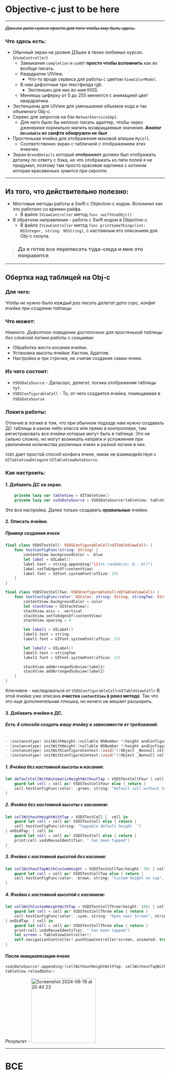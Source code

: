 # Objective-c just to be here
___

~~_Данное репо нужно просто для того чтобы ему быть здесь._~~

### Что здесь есть:
- Обычный экран на уровне ДЗшек в твоих любимых курсах. (`ViewController`)
  - Замыкания `completion` и `sumOf` **просто чтобы вспомнить** как их вообще писать.
  - Квардратик UIView.
    - Что-то вроде сервиса для работы с цветом `ViewColorModel`.
  - В нем дефолтные три текстфилда rgb.
    - Экстеншен для них во имя KISS.
  - Меняешь циферку от 0 до 255 меняется с анимацией цвет квардратика.
- Экстеншены для UIView для уменьшения объемов кода и так объемного Obj-c.
- Сервис для запросов на бэк `NetworkServiceImpl`.
  - Для него было бы неплохо писать адаптер, чтобы через дженерики нормально мапить возвращаемые значения. **_Аналог `Decodable` из свифта обнаружен не был_**
- Простенькая ячейка для отображения моковой апишки `MyCell`.
  - Соответственно экран с табличкой с отображением этих ячеечек.
- Экран `BreedDetails` который ~~отображает~~ должен был отображать деталку по ответу с бэка, но что отображать из пяти полей я не придумал, поэтому там просто красивая картинка с котиком которая красивенько зумится при скролле.
___

## Из того, что действительно полезно:

- Мостовые методы работы в Swift с Objective-c кодом. Вспомнил как это работало со времен райфа.
  - В файле `IViewController` метод `func swiftUseObjc()`
- В обратном направлении - работа с Swift кодом в Objective-c
  - В файле `IViewController` метод `func printSomeThings(int: NSInteger, string: NSString)`, с кастомным его описанием для Obj-c скоупа.

> ### Да я готов все переписать туда-сюда и мне это понравится
___
## Обертка над таблицей на Obj-c
### Для чего:

_Чтобы не нужно было каждый раз писать делегат дата сорс, конфиг ячейки при создании таблицы_

### Что может:
_Немного. Дефолтное поведение достаточное для простенькой таблицы без сложной логики работы с секциями:_

- Обработка жеста косания ячейки.
- Установка высоты ячейки: Кастом, Адаптив.
- Настройка в три строчки, не считая создания самих ячеек.

### Из чего состоит:

- `VSDSDataSource` - Датасорс, делегат, логика отображения таблицы тут.
- `VSDSConfigurableCell` - То, от чего создается ячейка, помещаемая в `VSDSDataSource`

### Локига работы:

Отличие в логике в том, что при обычном подходе нам нужно создавать ДС таблицы в каком-либо классе или прямо в контроллере, там регистрировать все ячейки которые могут быть в таблице. Это не сильно сложно, но могут возникать напряги и усложнения при увеличении количества различных ячеек и разной логики в них. 

`VSDS` дает простой способ конфига ячеек, никак не взаимодействуя с `UITableViewDelegate` `UITableViewDataSource`.

### Как настроить:
#### 1. Добавить ДС на экран.
``` Swift
    private lazy var tableView = UITableView()
    private lazy var vsdsDataSource = VSDSDataSource(tableView: tableView)
```
Это вся настройка. Далее только создавать _**правильные**_ ячейки.

#### 2. Описать ячейки.
##### Пример создания ячеек
``` Swift
final class VSDSTestCell: VSDSConfigurableCell<UITableViewCell> {
    func testConfigFunc(string: String) {
        contentView.backgroundColor = .blue
        let label = UILabel()
        label.text = string.appending("\(Int.random(in: 0...9))")
        label.setToEdgesOf(contentView)
        label.font = UIFont.systemFont(ofSize: 25)
    }
}

final class VSDSTestCellTwo: VSDSConfigurableCell<UITableViewCell> {
    func testConfigFunc(color: UIColor, string: String, stringTwo: String) {
        contentView.backgroundColor = color
        let stackView = UIStackView()
        stackView.axis = .vertical
        stackView.setToEdgesOf(contentView)
        stackView.spacing = 4

        let label1 = UILabel()
        label1.text = string
        label1.font = UIFont.systemFont(ofSize: 25)

        let label2 = UILabel()
        label2.text = stringTwo
        label2.font = UIFont.systemFont(ofSize: 13)

        stackView.addArrangedSubview(label1)
        stackView.addArrangedSubview(label2)
    }
}
```
Ключевое - наследоваться от `VSDSConfigurableCell<UITableViewCell>`
В этой ячейке уже описана **очистка `contentView` в реюз методе**. Так что это еще дополнительная плюшка, но ничего не мешает расширить.

#### 3. Добавить ячейки в ДС.

##### Есть 4 способа создать вашу ячейку в зависимости от требований:

``` Objective-C

- (instancetype) initWithHeight:(nullable NSNumber *)height andConfigureContext:(void(^)(Object _Nonnull cell))configureContext onDidTap:(void(^)(Object _Nonnull cell))onDidTap;
- (instancetype) initWithHeight:(nullable NSNumber *)height andConfigureContext:(void(^)(Object _Nonnull cell))configureContext;
- (instancetype) initWithConfigureContext:(void(^)(Object _Nonnull cell))configureContext onDidTap:(void(^)(Object _Nonnull cell))onDidTap;
- (instancetype) initWithConfigureContext:(void(^)(Object _Nonnull cell))configureContext;
```

##### 1. Ячейка без кастомной высоты и касания:
``` Swift
let defaultCellWithAutomaticHeightWithoutTap = VSDSTestCellFour { cell in
    guard let cell = cell as? VSDSTestCellFour else { return }
    cell.testConfigFunc(color: .green, string: "Default cell without tap", stringTwo: "DEFAULT??")
}
```
##### 2. Ячейка без кастомной высоты с касанием:
``` Swift
let cellWithoutHeightWithTap = VSDSTestCell {  cell in
    guard let cell = cell as? VSDSTestCell else { return }
    cell.testConfigFunc(string: "Tappable default height  ")
} onDidTap: { cell in
    guard let cell = cell as? VSDSTestCell else { return }
    print(cell.vsdsReuseIdentifier, " has been tapped")
}
```
##### 3. Ячейка с кастомной высотой без касания:
``` Swift
let cellWithoutTapWithCustomHeight = VSDSTestCellTwo(height: 30) { cell in
    guard let cell = cell as? VSDSTestCellTwo else { return }
    cell.testConfigFunc(color: .brown, string: "Custom height no tap", stringTwo: "TAP? NO")
}
```
##### 4. Ячейка с кастомной высотой с касанием:
``` Swift
let cellWithCustomHeightWithTap = VSDSTestCellThree(height: 100) { cell in
    guard let cell = cell as? VSDSTestCellThree else { return }
    cell.testConfigFunc(color: .cyan, string: "Open next Screen", stringTwo: "PLEASE")
} onDidTap: { cell in
    guard let cell = cell as? VSDSTestCellThree else { return }
    print(cell.vsdsReuseIdentifier, " has been tapped")
    let screen = TableViewController()
    self.navigationController?.pushViewController(screen, animated: true)
}
```
#### После инициализации ячеек

``` Swift
vsdsDataSource?.appending([cellWithoutHeightWithTap, cellWithoutTapWithCustomHeight, cellWithCustomHeightWithTap, defaultCellWithAutomaticHeightWithoutTap])
tableView.reloadData()
```

Результат -
<img width="204" alt="Screenshot 2024-06-19 at 20 40 23" src="https://github.com/VeretennikovSV/Obj-c/assets/101358567/eedffc4f-d0a6-427b-bf29-a6095a133253">
___
# ВСЕ
